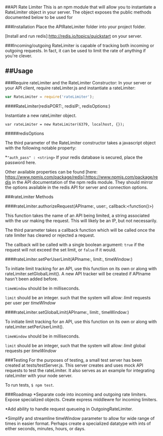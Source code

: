##API Rate Limiter
This is an npm module that will allow you to instantiate a RateLimiter object in your server.  The object exposes the public methods documented below to be used for 

###Installation
Place the APIRateLimiter folder into your project folder.

[Install and run redis]:http://redis.io/topics/quickstart on your server.

###Incoming/outgoing
RateLimiter is capable of tracking both incoming or outgoing requests.  In fact, it can be used to limit the rate of anything if you're clever.

##Usage
---
###Require rateLimiter and the RateLimiter Constructor:
In your server or your API client, require rateLimiter.js and instantiate a rateLimiter:

```javascript
var RateLimiter = require('rateLimiter');
```


####RateLimiter(redisPORT:<integer>, redisIP:<string>, redisOptions:<object>)

Instantiate a new rateLimiter object.
```
var rateLimiter = new RateLimiter(6379, localhost, {});
```
#####redisOptions

The third parameter of the RateLimiter constructor takes a javascript object with the following notable property:

*`"auth_pass" : <string>` If your redis database is secured, place the password here.

Other available properties can be found [here: https://www.npmjs.com/package/redis]:https://www.npmjs.com/package/redis in the API documentation of the npm redis module.  They should mirror the options available in the redis API for server and connection options.



###rateLimiter Methods

####rateLimiter.authorizeRequest(APIname:<string>, user:<string>, callback:<function(<boolean>)>)

This function takes the name of an API being limited, a string associated with the usr making the request.  This will likely be an IP, but not necessarily.

The third parameter takes a callback function which will be called once the rate limiter has cleared or rejected a request.

The callback will be called with a single boolean argument:  `true` if the request will not exceed the set limit, or `false` if it would.


####rateLimiter.setPerUserLimit(APIname:<string>, limit:<integer>, timeWindow:<integer>)

To initiate limit tracking for an API, use this function on its own or along with rateLimiter.setGlobalLimit().  A new API tracker will be created if APIname hasn't been added before.  

`timeWindow` should be in milliseconds.  

`limit` should be an integer.  such that the system will allow: *limit* requests per user per *timeWIndow*

####rateLimiter.setGlobalLimit(APIname:<string>, limit:<integer>, timeWindow:<integer>)

To initiate limit tracking for an API, use this function on its own or along with rateLimiter.setPerUserLimit().

`timeWindow` should be in milliseconds.  

`limit` should be an integer, such that the system will allow: *limit* global requests per *timeWindow*

###Testing
For the purposes of testing, a small test server has been created at tests/testServer.js.  This server creates and uses mock API requests to test the rateLimiter.  It also serves as an example for integrating rateLimiter with your node server.

To run tests, `$ npm test`.

###Roadmap
*Separate code into incoming and outgoing rate limiters.  Expose specialized objects.  Create express middlewre for incoming limiters.

*Add ability to handle request queueing in OutgoingRateLimiter.

*Simplify and streamline timeWindow parameter to allow for wide range of times in easier format.  Perhaps create a specialized datatype with ints of either seconds, minutes, hours, or days.
